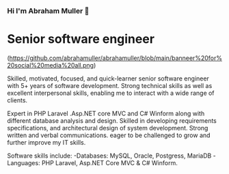 ### Hi I'm Abraham Muller 👋
# Senior software engineer 
(https://github.com/abrahamuller/abrahamuller/blob/main/banneer%20for%20social%20media%20all.png)

Skilled, motivated, focused, and quick-learner senior software engineer with 5+ years of software development. Strong technical skills as well as excellent interpersonal skills, enabling me to interact with a wide range of clients. 

Expert in PHP Laravel .Asp.NET core MVC and C# Winform  along with different database analysis and design. Skilled in developing requirements specifications, and architectural design of system development. Strong written and verbal communications. eager to be challenged to grow and further improve my IT skills.

Software skills include:
 -Databases: MySQL, Oracle, Postgress, MariaDB
 -Languages: PHP Laravel, Asp.NET Core MVC & C# Winform.

